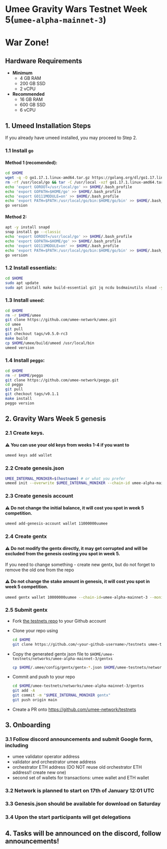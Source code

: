 # Umee Gravity Wars Testnet Week 5(`umee-alpha-mainnet-3`)

# War Zone!

## Hardware Requirements
* **Minimum**
  * 4 GB RAM
  * 200 GB SSD
  * 2 vCPU
* **Recommended**
  * 16 GB RAM
  * 600 GB SSD
  * 6 vCPU

## 1. Umeed Installation Steps

If you already have umeed installed, you may proceed to Step 2.

### 1.1 Install `go`
#### Method 1 (recomended):
```bash
cd $HOME
wget -q -O go1.17.1.linux-amd64.tar.gz https://golang.org/dl/go1.17.linux-amd64.tar.gz
rm -rf /usr/local/go && tar -C /usr/local -xzf go1.17.1.linux-amd64.tar.gz && rm go1.17.1.linux-amd64.tar.gz
echo 'export GOROOT=/usr/local/go' >> $HOME/.bash_profile
echo 'export GOPATH=$HOME/go' >> $HOME/.bash_profile
echo 'export GO111MODULE=on' >> $HOME/.bash_profile
echo 'export PATH=$PATH:/usr/local/go/bin:$HOME/go/bin' >> $HOME/.bash_profile && . $HOME/.bash_profile
go version
```

#### Method 2:
```bash
apt -y install snapd
snap install go --classic
echo 'export GOROOT=/usr/local/go' >> $HOME/.bash_profile
echo 'export GOPATH=$HOME/go' >> $HOME/.bash_profile
echo 'export GO111MODULE=on' >> $HOME/.bash_profile
echo 'export PATH=$PATH:/usr/local/go/bin:$HOME/go/bin' >> $HOME/.bash_profile && . $HOME/.bash_profile
go version
```

### 1.2 Install essentials:
```bash
cd $HOME
sudo apt update
sudo apt install make build-essential git jq ncdu bsdmainutils nload -y < "/dev/null"
```
### 1.3 Install `umeed`:
```bash
cd $HOME
rm -r $HOME/umee
git clone https://github.com/umee-network/umee.git
cd umee
git pull
git checkout tags/v0.5.0-rc3
make build
cp $HOME/umee/build/umeed /usr/local/bin
umeed version
```
### 1.4 Install `peggo`:
```bash
cd $HOME
rm -r $HOME/peggo
git clone https://github.com/umee-network/peggo.git
cd peggo
git pull
git checkout tags/v0.1.1
make install
peggo version
```
## 2. Gravity Wars Week 5 genesis
### 2.1 Create keys.
#### ⚠️ You can use your old keys from weeks 1-4 if you want to
```bash
umeed keys add wallet
```
### 2.2 Create genesis.json
```bash
UMEE_INTERNAL_MONIKER=$(hostname) # or what you prefer
umeed init --overwrite $UMEE_INTERNAL_MONIKER --chain-id umee-alpha-mainnet-3
```
### 2.3 Create genesis account
#### ⚠️ Do not change the initial balance, it will cost you spot in week 5 competition.
```bash
umeed add-genesis-account wallet 11000000uumee
```
### 2.4 Create gentx
#### ⚠️ Do not modify the gentx directly, it may get corrupted and will be excluded from the genesis costing you spot in week 5.
If you need to change something - create new gentx, but do not forget to remove the old one from the repo
#### ⚠️ Do not change the stake amount in genesis, it will cost you spot in week 5 competition.
```bash
umeed gentx wallet 10000000uumee --chain-id=umee-alpha-mainnet-3 --moniker="$UMEE_INTERNAL_MONIKER"
```
### 2.5 Submit gentx
- Fork [the testnets repo](https://github.com/umee-network/testnets) to your Github account

- Clone your repo using

  ```bash
  cd $HOME
  git clone https://github.com/<your-github-username>/testnets umee-testnets
  ```

- Copy the generated gentx json file to `$HOME/umee-testnets/networks/umee-alpha-mainnet-3/gentxs`

  ```bash
  cp $HOME/.umee/config/gentx/gentx-*.json $HOME/umee-testnets/networks/umee-alpha-mainnet-3/gentxs
  ```

- Commit and push to your repo
  ```bash
  cd $HOME/umee-testnets/networks/umee-alpha-mainnet-3/gentxs
  git add -A
  git commit -m "$UMEE_INTERNAL_MONIKER gentx"
  git push origin main
  ```
- Create a PR onto https://github.com/umee-network/testnets

## 3. Onboarding
### 3.1 Follow discord announcements and submit Google form, including
- umee validator operator address
- validator and orchestrator umee address
- orchestrator ETH address (DO NOT reuse old orchestrator ETH address!! create new one)
- second set of wallets for transactions: umee wallet and ETH wallet
### 3.2 Network is planned to start on 17th of January 12:01 UTC
### 3.3 Genesis.json should be available for download on Saturday
### 3.4 Upon the start participants will get delegations
## 4. Tasks will be announced on the discord, follow announcements!
